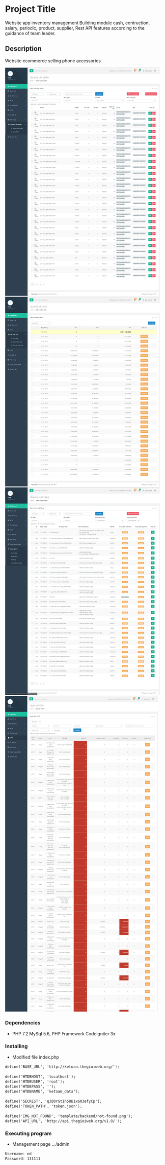 # Project Title

Website app inventory management
Building module cash, contruction, salary, periodic, product, supplier, Rest API features according to the guidance of team leader.

## Description

Website ecommerce selling phone accessories

![alt text](/picture/product.png)
![alt text](/picture/cash.png)
![alt text](/picture/import.png)
![alt text](/picture/KTVP.png)

### Dependencies

* PHP 7.2 MySql 5.6, PHP Framework Codeigniter 3x

### Installing

* Modified file index.php
```
define('BASE_URL', 'http://ketoan.thegioiweb.org/');

define('HTDBHOST', 'localhost');
define('HTDBUSER', 'root');
define('HTDBPASS', '');
define('HTDBNAME', 'ketoan_data');

define('SECREST', 'qJB0rGtIn5UB1xG03efyCp');
define('TOKEN_PATH', 'token.json');

define('IMG_NOT_FOUND', 'template/backend/not-found.png');
define('API_URL', 'http://api.thegioiweb.org/v1.0/');
```

### Executing program

* Management page .../admin
```
Username: nd
Password: 111111
```

